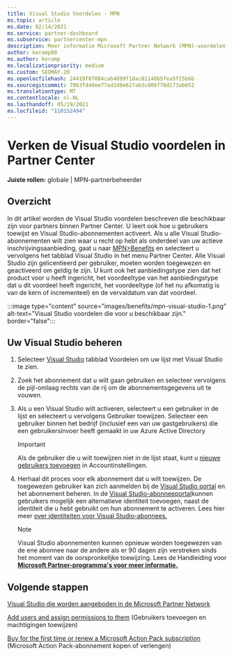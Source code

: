 ```yaml
---
title: Visual Studio Voordelen - MPN
ms.topic: article
ms.date: 02/14/2021
ms.service: partner-dashboard
ms.subservice: partnercenter-mpn
description: Meer informatie Microsoft Partner Network (MPN)-voordelen voor Visual Studio-abonnementen
author: keramp88
ms.author: keramp
ms.localizationpriority: medium
ms.custom: SEOMAY.20
ms.openlocfilehash: 24419f07084cab4899f1dac81140b5fea5f25b6b
ms.sourcegitcommit: 7063fdddee77ad2d8e627ab3c806f76d173ab652
ms.translationtype: MT
ms.contentlocale: nl-NL
ms.lasthandoff: 05/19/2021
ms.locfileid: "110152494"
---
```

# <a name="explore-the-visual-studio-benefits-area-in-partner-center"></a>Verken de Visual Studio voordelen in Partner Center

**Juiste rollen:** globale | MPN-partnerbeheerder

## <a name="overview"></a>Overzicht

In dit artikel worden de Visual Studio voordelen beschreven die beschikbaar zijn voor partners binnen Partner Center. U leert ook hoe u gebruikers toewijst en Visual Studio-abonnementen activeert. Als u alle Visual Studio-abonnementen wilt zien waar u recht op hebt als onderdeel van uw actieve inschrijvingsaanbieding, gaat u naar  [MPN>Benefits](https://partner.microsoft.com/dashboard/mpn/membership/benefits/visualstudio) en selecteert u vervolgens het tabblad Visual Studio in het menu Partner Center. Alle Visual Studio zijn gelicentieerd per gebruiker, moeten worden toegewezen en geactiveerd om geldig te zijn. U kunt ook het aanbiedingstype zien dat het product voor u heeft ingericht, het voordeeltype van het aanbiedingstype dat u dit voordeel heeft ingericht, het voordeeltype (of het nu afkomstig is van de kern of incrementeel) en de vervaldatum van dat voordeel.

:::image type="content" source="images/benefits/mpn-visual-studio-1.png" alt-text="Visual Studio voordelen die voor u beschikbaar zijn." border="false":::

## <a name="manage-visual-studio-subscriptions"></a>Uw Visual Studio beheren

1. Selecteer [Visual Studio](https://partner.microsoft.com/dashboard/mpn/membership/benefits/visualstudio) tabblad Voordelen om uw lijst met Visual Studio te zien.

2. Zoek het abonnement dat u wilt gaan gebruiken en selecteer vervolgens de pijl-omlaag rechts van de rij om de abonnementsgegevens uit te vouwen.

3. Als u een Visual Studio wilt activeren, selecteert u een gebruiker in de lijst en selecteert u vervolgens Gebruiker toewijzen. Selecteer een gebruiker binnen het bedrijf (inclusief een van uw gastgebruikers) die een gebruikersinvoer heeft gemaakt in uw Azure Active Directory

   > [!IMPORTANT]
   > Als de gebruiker die u wilt toewijzen niet in de lijst staat, kunt u [nieuwe gebruikers toevoegen](create-user-accounts-and-set-permissions.md) in Accountinstellingen.

4. Herhaal dit proces voor elk abonnement dat u wilt toewijzen. De toegewezen gebruiker kan zich aanmelden bij de [Visual Studio portal](https://my.visualstudio.com/) en het abonnement beheren. In de [Visual Studio-abonneeportal](https://my.visualstudio.com/?wt.mc_id=o%7Emsft%7Edocs)kunnen gebruikers mogelijk een alternatieve identiteit toevoegen, naast de identiteit die u hebt gebruikt om hun abonnement te activeren. Lees hier meer [over identiteiten voor Visual Studio-abonnees.](/visualstudio/subscriptions/vs-alternate-identity)

   > [!Note]
   > Visual Studio abonnementen kunnen opnieuw worden toegewezen van de ene abonnee naar de andere als er 90 dagen zijn verstreken sinds het moment van de oorspronkelijke toewijzing. Lees de Handleiding voor **[Microsoft Partner-programma's voor meer informatie.](https://aka.ms/partner-benefits-use-guide)**

## <a name="next-steps"></a>Volgende stappen

[Visual Studio die worden aangeboden in de Microsoft Partner Network](/visualstudio/subscriptions/program-mpn)

[Add users and assign permissions to them](create-user-accounts-and-set-permissions.md) (Gebruikers toevoegen en machtigingen toewijzen)

[Buy for the first time or renew a Microsoft Action Pack subscription](mpn-get-action-pack.md) (Microsoft Action Pack-abonnement kopen of verlengen)
